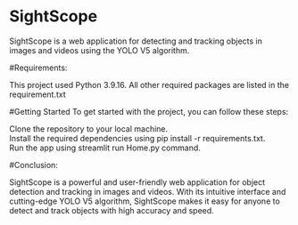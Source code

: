 # SightScope
SightScope is a web application for detecting and tracking objects in images and videos using the YOLO V5 algorithm. 

#Requirements:

This project used Python 3.9.16. All other required packages are listed in the requirement.txt

#Getting Started To get started with the project, you can follow these steps:

Clone the repository to your local machine.\
Install the required dependencies using pip install -r requirements.txt.\
Run the app using streamlit run Home.py command.

#Conclusion:

SightScope is a powerful and user-friendly web application for object detection and tracking in images and videos. With its intuitive interface and cutting-edge YOLO V5 algorithm, SightScope makes it easy for anyone to detect and track objects with high accuracy and speed.
